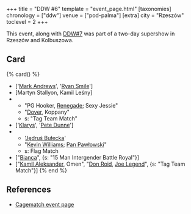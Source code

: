+++
title = "DDW #6"
template = "event_page.html"
[taxonomies]
chronology = ["ddw"]
venue = ["pod-palma"]
[extra]
city = "Rzeszów"
toclevel = 2
+++

This event, along with [DDW#7](@/e/ddw/2012-03-10-ddw-7.md) was part of a two-day supershow in Rzeszów and Kolbuszowa.

## Card

{% card() %}
- ['[Mark Andrews](@/w/mark-andrews.md)', '[Ryan Smile](@/w/ryan-smile.md)']
- [Martyn Stallyon, Kamil Leśny]
- - "PG Hooker, [Renegade](@/w/renegade.md); Sexy Jessie"
  - "[Dover](@/w/dover.md), Koppany"
  - s: "Tag Team Match"
- ['[Klarys](@/w/klarys.md)', '[Pete Dunne](@/w/pete-dunne.md)']
- - '[Jędruś Bułecka](@/w/jedrus-bulecka.md)'
  - "[Kevin Williams](@/w/kevin-williams.md); [Pan Pawłowski](@/w/pan-pawlowski.md)"
  - s: Flag Match
- ["[Bianca](@/w/bianca.md)", {s: "15 Man Intergender Battle Royal"}]
- ["[Kamil Aleksander](@/w/kamil-aleksander.md), Omen", "[Don Roid](@/w/don-roid.md),
    [Joe Legend](@/w/joe-legend.md)", {s: "Tag Team Match"}]
{% end %}

## References

* [Cagematch event page](https://www.cagematch.net/?id=1&nr=76760)
